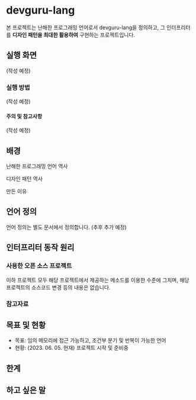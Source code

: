 # devguru-lang

본 프로젝트는 난해한 프로그래밍 언어로서 devguru-lang을 정의하고, 그 인터프리터를 **디자인 패턴을 최대한 활용하여** 구현하는 프로젝트입니다.

## 실행 화면

(작성 예정)

<!--
아래 환경에서 [실행 방법](#실행-방법) 문단의 설명에 따라 실행한 화면입니다.

-   Jupyter Notebook의 Docker 이미지 환경에서 실행하였습니다.
-   Python 3.9.10에서 실행하였습니다.
-   기타 Dependency는 [사용한 오픈 소스 프로젝트](#사용한-오픈-소스-프로젝트) 목록과 [requirements.txt 파일](requirements.txt)을 참조하십시오.

[![실행 화면](http://img.youtube.com/vi/LzbeixQQNaQ/0.jpg)](https://youtu.be/LzbeixQQNaQ)
-->

### 실행 방법

(작성 예정)

<!--
1. requirements.txt의 dependencies를 설치합니다.
    ```
    pip install -r requirements.txt
    ```
2. SpaCy의 언어 모델을 다운로드합니다.
    ```
    python -m spacy download en-core-web-lg
    ```
3. [데이터셋](#데이터셋) 문단에 기재된 형식에 따라 query.json 파일을 작성합니다. (main.py와 같은 디렉토리에 두어야 합니다.)
4. 메인 스크립트를 실행합니다.
    ```
    python main.py
    ```
-->

#### 주의 및 참고사항

(작성 예정)

## 배경

난해한 프로그래밍 언어 역사

디자인 패턴 역사

만든 이유

## 언어 정의

언어 정의는 별도 문서에서 정의합니다. (추후 추가 예정)

## 인터프리터 동작 원리

### 사용한 오픈 소스 프로젝트

이하 프로젝트 모두 해당 프로젝트에서 제공하는 메소드를 이용한 수준에 그치며, 해당 프로젝트의 소스코드 변경 등의 내용은 없습니다.

### 참고자료

## 목표 및 현황

-   목표: 임의 메모리에 접근 가능하고, 조건부 분기 및 반복이 가능한 언어
-   현황: (2023. 06. 05. 현재) 프로젝트 시작 및 준비중

## 한계

## 하고 싶은 말
